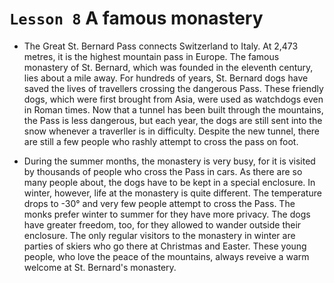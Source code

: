 # `Lesson 8` A famous monastery

* The Great St. Bernard Pass connects Switzerland to Italy. At 2,473 metres, it is the highest mountain pass in Europe. The famous monastery of St. Bernard, which was founded in the eleventh century, lies about a mile away. For hundreds of years, St. Bernard dogs have saved the lives of travellers crossing the dangerous Pass. These friendly dogs, which were first brought from Asia, were used as watchdogs even in Roman times. Now that a tunnel has been built through the mountains, the Pass is less dangerous, but each year, the dogs are still sent into the snow whenever a traverller is in difficulty. Despite the new tunnel, there are still a few people who rashly attempt to cross the pass on foot.

* During the summer months, the monastery is very busy, for it is visited by thousands of people who cross the Pass in cars. As there are so many people about, the dogs have to be kept in a special enclosure. In winter, however, life at the monastery is quite different. The temperature drops to -30° and very few people attempt to cross the Pass. The monks prefer winter to summer for they have more privacy. The dogs have greater freedom, too, for they allowed to wander outside their enclosure. The only regular visitors to the monastery in winter are parties of skiers who go there at Christmas and Easter. These young people, who love the peace of the mountains, always reveive a warm welcome at St. Bernard's monastery.

